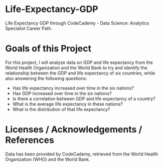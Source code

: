 # Life-Expectancy-GDP
Life Expectancy GDP through CodeCademy - Data Science: Analytics Specialist Career Path. 

# Goals of this Project
For this project, I will analyze data on GDP and life expectancy from the World Health Organization and the World Bank to try and identify the relationship between the GDP and life expectancy of six countries, while also answering the following questions:

+ Has life expectancy increased over time in the six nations?
+ Has GDP increased over time in the six nations?
+ Is there a correlation between GDP and life expectancy of a country?
+ What is the average life expectancy in these nations?
+ What is the distribution of that life expectancy?

# Licenses / Acknowledgements / References
Data has been provided by CodeCademy, retrieved from the World Health Organization (WHO) and the World Bank.
